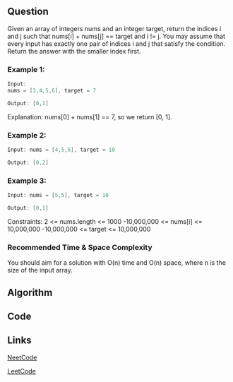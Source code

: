 ## Question
Given an array of integers nums and an integer target, return the indices i and j such that nums[i] + nums[j] == target and i != j.
You may assume that every input has exactly one pair of indices i and j that satisfy the condition.
Return the answer with the smaller index first.
### Example 1:


```java
Input: 
nums = [3,4,5,6], target = 7

Output: [0,1]

```
Explanation: nums[0] + nums[1] == 7, so we return [0, 1].
### Example 2:


```java
Input: nums = [4,5,6], target = 10

Output: [0,2]

```
### Example 3:


```java
Input: nums = [5,5], target = 10

Output: [0,1]

```
Constraints:
2 <= nums.length <= 1000
-10,000,000 <= nums[i] <= 10,000,000
-10,000,000 <= target <= 10,000,000


### Recommended Time & Space Complexity

You should aim for a solution with O(n) time and O(n) space, where n is the size of the input array.





## Algorithm

## Code

## Links

[NeetCode](https://neetcode.io/problems/two-integer-sum)

[LeetCode](https://leetcode.com/problems/two-integer-sum)
